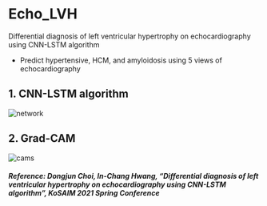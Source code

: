 # Echo_LVH
Differential diagnosis of left ventricular hypertrophy on echocardiography using CNN-LSTM algorithm
 - Predict hypertensive, HCM, and amyloidosis using 5 views of echocardiography

## 1. CNN-LSTM algorithm
![network](https://user-images.githubusercontent.com/49828672/128631720-72b6ff77-8061-4770-b544-eeb0387aa234.png)


## 2. Grad-CAM
![cams](https://user-images.githubusercontent.com/49828672/128631906-052e018a-4c30-4a82-9232-64ad1834b41f.png)



##### Reference: Dongjun Choi, In-Chang Hwang, “Differential diagnosis of left ventricular hypertrophy on echocardiography using CNN-LSTM algorithm”, KoSAIM 2021 Spring Conference
